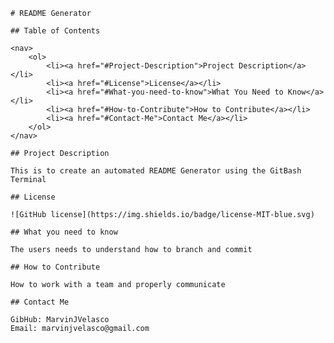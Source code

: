 
    # README Generator

    ## Table of Contents

    <nav>
        <ol>
            <li><a href="#Project-Description">Project Description</a></li>
            <li><a href="#License">License</a></li>
            <li><a href="#What-you-need-to-know">What You Need to Know</a></li>
            <li><a href="#How-to-Contribute">How to Contribute</a></li>
            <li><a href="#Contact-Me">Contact Me</a></li>
        </ol>
    </nav>

    ## Project Description

    This is to create an automated README Generator using the GitBash Terminal

    ## License

    ![GitHub license](https://img.shields.io/badge/license-MIT-blue.svg)

    ## What you need to know

    The users needs to understand how to branch and commit

    ## How to Contribute

    How to work with a team and properly communicate

    ## Contact Me

    GibHub: MarvinJVelasco
    Email: marvinjvelasco@gmail.com
      